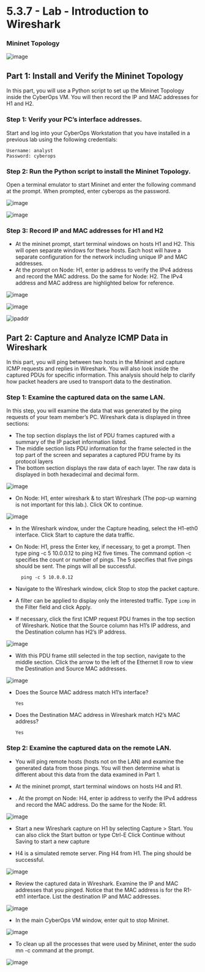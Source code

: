# 5.3.7 - Lab - Introduction to Wireshark

### Mininet Topology

![image](https://github.com/tousif13/CISCO_CyberOps/assets/33444140/f3a33f8a-fb60-42dc-bc51-37be86488446)

## Part 1: Install and Verify the Mininet Topology

In this part, you will use a Python script to set up the Mininet Topology inside the CyberOps VM. You will then record the IP and MAC addresses for H1 and H2.

### Step 1: Verify your PC’s interface addresses.

Start and log into your CyberOps Workstation that you have installed in a previous lab using the following credentials:

    Username: analyst 
    Password: cyberops

### Step 2: Run the Python script to install the Mininet Topology.

Open a terminal emulator to start Mininet and enter the following command at the prompt. When prompted, enter cyberops as the password.

![image](https://github.com/tousif13/CISCO_CyberOps/assets/33444140/9314ecdc-4077-49ac-9680-23878bf40643)

![image](https://github.com/tousif13/CISCO_CyberOps/assets/33444140/434be534-e9f3-4c23-bd19-217e1f0d7675)

### Step 3: Record IP and MAC addresses for H1 and H2

* At the mininet prompt, start terminal windows on hosts H1 and H2. This will open separate windows for these hosts. Each host will have a separate configuration for the network including unique IP and MAC addresses.
* At the prompt on Node: H1, enter ip address to verify the IPv4 address and record the MAC address. Do the same for Node: H2. The IPv4 address and MAC address are highlighted below for reference.

![image](https://github.com/tousif13/CISCO_CyberOps/assets/33444140/5bedd59b-73a4-4dbe-a274-8bbcc72ef70d)

![image](https://github.com/tousif13/CISCO_CyberOps/assets/33444140/9f402a94-e48e-4ea7-be8b-56c9539cb8c3)

![ipaddr](https://github.com/tousif13/CISCO_CyberOps/assets/33444140/65080093-f8ed-478a-beb8-714ce7814c29)

## Part 2: Capture and Analyze ICMP Data in Wireshark

In this part, you will ping between two hosts in the Mininet and capture ICMP requests and replies in Wireshark. You will also look inside the captured PDUs for specific information. This analysis should help to clarify how packet headers are used to transport data to the destination.

### Step 1: Examine the captured data on the same LAN.

In this step, you will examine the data that was generated by the ping requests of your team member’s PC. Wireshark data is displayed in three sections:

* The top section displays the list of PDU frames captured with a summary of the IP packet information listed.
* The middle section lists PDU information for the frame selected in the top part of the screen and separates a captured PDU frame by its protocol layers
* The bottom section displays the raw data of each layer. The raw data is displayed in both hexadecimal and decimal form.

![image](https://github.com/tousif13/CISCO_CyberOps/assets/33444140/351db4ec-8d1e-4103-ba83-33ffacbcb1db)

* On Node: H1, enter wireshark & to start Wireshark (The pop-up warning is not important for this lab.). Click OK to continue.

![image](https://github.com/tousif13/CISCO_CyberOps/assets/33444140/d68f1627-2667-435b-a67e-4166018427d0)

* In the Wireshark window, under the Capture heading, select the H1-eth0 interface. Click Start to capture the data traffic.
* On Node: H1, press the Enter key, if necessary, to get a prompt. Then type ping -c 5 10.0.0.12 to ping H2 five times. The command option -c specifies the count or number of pings. The 5 specifies that five pings should be sent. The pings will all be successful.

        ping -c 5 10.0.0.12
* Navigate to the Wireshark window, click Stop to stop the packet capture.
* A filter can be applied to display only the interested traffic. Type `icmp` in the Filter field and click Apply.
* If necessary, click the first ICMP request PDU frames in the top section of Wireshark. Notice that the Source column has H1’s IP address, and the Destination column has H2’s IP address.

![image](https://github.com/tousif13/CISCO_CyberOps/assets/33444140/0b16d81a-a311-410f-a9c9-72ebbd902386)

* With this PDU frame still selected in the top section, navigate to the middle section. Click the arrow to the left of the Ethernet II row to view the Destination and Source MAC addresses.

![image](https://github.com/tousif13/CISCO_CyberOps/assets/33444140/72b40710-3a23-4b7d-b2f7-76fc3978636b)

* Does the Source MAC address match H1’s interface?

      Yes

* Does the Destination MAC address in Wireshark match H2’s MAC address?

      Yes

### Step 2: Examine the captured data on the remote LAN.

* You will ping remote hosts (hosts not on the LAN) and examine the generated data from those pings. You will then determine what is different about this data from the data examined in Part 1.

* At the mininet prompt, start terminal windows on hosts H4 and R1.
* . At the prompt on Node: H4, enter ip address to verify the IPv4 address and record the MAC address. Do the same for the Node: R1.

![image](https://github.com/tousif13/CISCO_CyberOps/assets/33444140/01a9dbd2-e01b-4445-ad40-71b4d9d6c2ff)

* Start a new Wireshark capture on H1 by selecting Capture > Start. You can also click the Start button or type Ctrl-E Click Continue without Saving to start a new capture

* H4 is a simulated remote server. Ping H4 from H1. The ping should be successful.

![image](https://github.com/tousif13/CISCO_CyberOps/assets/33444140/3183e393-7a9b-4399-b7e9-e9e505f92c12)

* Review the captured data in Wireshark. Examine the IP and MAC addresses that you pinged. Notice that the MAC address is for the R1-eth1 interface. List the destination IP and MAC addresses.

![image](https://github.com/tousif13/CISCO_CyberOps/assets/33444140/b8be58bd-6590-4c1f-a477-39bc582dfc31)


* In the main CyberOps VM window, enter quit to stop Mininet.

![image](https://github.com/tousif13/CISCO_CyberOps/assets/33444140/9e82374b-9cd2-41c8-bba5-3bd057e940f1)

* To clean up all the processes that were used by Mininet, enter the sudo mn -c command at the prompt.

![image](https://github.com/tousif13/CISCO_CyberOps/assets/33444140/4f84b8dc-fea7-4400-9772-2a1014af0957)
